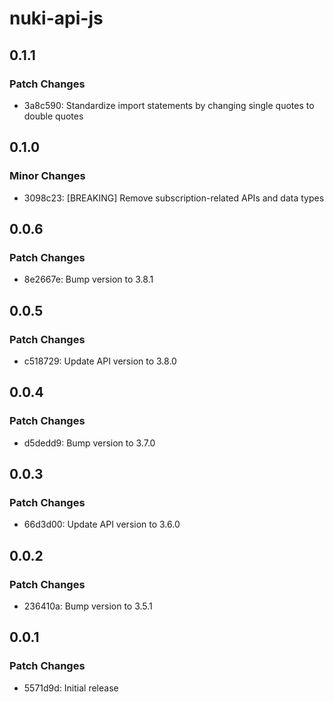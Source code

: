 # nuki-api-js

## 0.1.1

### Patch Changes

- 3a8c590: Standardize import statements by changing single quotes to double quotes

## 0.1.0

### Minor Changes

- 3098c23: [BREAKING] Remove subscription-related APIs and data types

## 0.0.6

### Patch Changes

- 8e2667e: Bump version to 3.8.1

## 0.0.5

### Patch Changes

- c518729: Update API version to 3.8.0

## 0.0.4

### Patch Changes

- d5dedd9: Bump version to 3.7.0

## 0.0.3

### Patch Changes

- 66d3d00: Update API version to 3.6.0

## 0.0.2

### Patch Changes

- 236410a: Bump version to 3.5.1

## 0.0.1

### Patch Changes

- 5571d9d: Initial release
